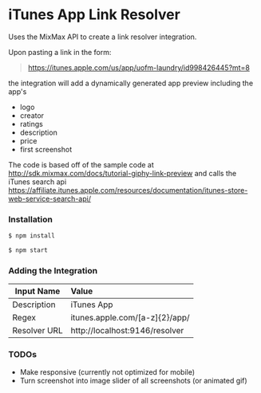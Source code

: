 # iTunes App Link Resolver

Uses the MixMax API to create a link resolver integration. 

Upon pasting a link in the form:
> https://itunes.apple.com/us/app/uofm-laundry/id998426445?mt=8

the integration will add a dynamically generated app preview including the app's
  - logo
  - creator
  - ratings
  - description
  - price
  - first screenshot

The code is based off of the sample code at http://sdk.mixmax.com/docs/tutorial-giphy-link-preview and calls the iTunes search api https://affiliate.itunes.apple.com/resources/documentation/itunes-store-web-service-search-api/

### Installation

```sh
$ npm install
```

```sh
$ npm start
```

### Adding the Integration

| Input Name    | Value         
| ------------- |:-------------|
| Description   | iTunes App   |
| Regex         | itunes.apple.com\/[a-z]{2}\/app\/      |
| Resolver URL  | http://localhost:9146/resolver      |


### TODOs

* Make responsive (currently not optimized for mobile)
* Turn screenshot into image slider of all screenshots (or animated gif)

